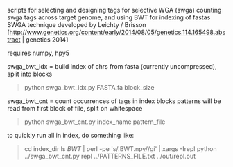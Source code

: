 scripts for selecting and designing tags for selective WGA (swga)
counting swga tags across target genome, and using BWT for indexing of fastas
SWGA technique developed by Leichty / Brisson [http://www.genetics.org/content/early/2014/08/05/genetics.114.165498.abstract | genetics 2014]


requires numpy, hpy5

swga_bwt_idx = build index of chrs from fasta (currently uncompressed), split into blocks
> python swga_bwt_idx.py FASTA.fa block_size

swga_bwt_cnt = count occurrences of tags in index blocks
patterns will be read from first block of file, split on whitespace
> python swga_bwt_cnt.py index_name pattern_file

to quickly run all in index, do something like:
> cd index_dir
> ls *BWT* | perl -pe 's/\.BWT\.npy//gi' | xargs -Irepl python ../swga_bwt_cnt.py repl ../PATTERNS_FILE.txt ../out/repl.out
